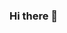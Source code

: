 ### Hi there 👋

<!--
**red-rohit01/red-rohit01** is a ✨ _special_ ✨ repository because its `README.md` (this file) appears on your GitHub profile.

Here are some ideas to get you started:

- 🔭 I’m currently working on CP/DSA and Development Skills
- 🌱 I’m currently learning React
- 👯 I’m looking to collaborate on Full fledged WebD Project
- 🤔 I’m looking for help with ...
- 💬 Ask me about Data Structure & Algorithm and Web Based Tech Stacks
- 📫 How to reach me:[Linkedin-Rohit Kumar](https://www.linkedin.com/in/rohit-kumar-77173a22a?lipi=urn%3Ali%3Apage%3Ad_flagship3_profile_view_base_contact_details%3BnOOmFqwHQDucUHKc52XRZw%3D%3D)
- 😄 Pronouns: He/Him
- ⚡ Fun fact: 
-->
